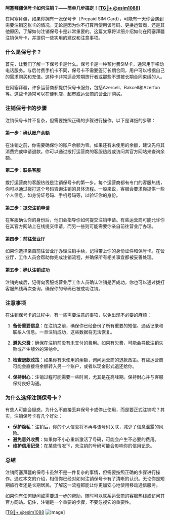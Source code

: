**阿塞拜疆保号卡如何注销？——简单几步搞定！[[TG💪+ @esim1088](https://t.me/s/esim1088)]**

在阿塞拜疆，如果你拥有一张保号卡（Prepaid SIM Card），可能有一天你会遇到需要注销这张卡的情况。无论是因为你不打算再使用该号码、更换运营商，还是其他原因，了解如何注销保号卡是非常重要的。这篇文章将详细介绍如何在阿塞拜疆注销保号卡，并提供一些实用的建议和注意事项。

### 什么是保号卡？

首先，让我们了解一下保号卡是什么。保号卡是一种预付费SIM卡，通常用于移动电话服务。与后付费手机卡不同，保号卡不需要签订长期合同，用户可以根据自己的需求购买和充值。这种卡非常适合短期旅行者或那些不想被长期合同束缚的人。

在阿塞拜疆，许多运营商都提供保号卡服务，包括Azercell、Bakcell和Azerfon等。这些卡通常可以在便利店、超市或运营商的营业厅购买。

### 注销保号卡的步骤

注销保号卡并不复杂，但需要按照正确的步骤进行操作。以下是详细的步骤：

#### 第一步：确认账户余额

在注销之前，你需要确保你的账户余额为零。如果还有未使用的余额，建议先将其消费完或申请退款。你可以通过拨打运营商的客服热线或访问其官方网站来查询余额。

#### 第二步：联系客服

拨打运营商的客服热线是注销保号卡的第一步。每个运营商都有专门的客服热线，你可以通过拨打这个号码咨询注销的具体流程。一般来说，客服会要求你提供一些个人信息，如身份证号码、手机号码等，以验证你的身份。

#### 第三步：提交注销申请

在客服确认你的身份后，他们会指导你如何提交注销申请。有些运营商可能允许你在其官方网站上在线提交申请，而另一些则可能需要你亲自前往营业厅办理。

#### 第四步：前往营业厅

如果你选择亲自前往营业厅办理注销手续，记得带上你的身份证件和保号卡。在营业厅，工作人员会帮助你完成注销流程，并确保所有相关事宜都被妥善处理。

#### 第五步：确认注销成功

注销完成后，记得向客服或营业厅工作人员确认注销是否成功。你也可以通过拨打客服热线再次查询，确保你的号码已被成功注销。

### 注意事项

在注销保号卡的过程中，有一些需要注意的事项，以免出现不必要的麻烦：

1. **备份重要信息**：在注销之前，确保你已经备份了所有重要的短信、通话记录和联系人信息。一旦注销成功，这些数据将无法恢复。

2. **避免欠费**：确保在注销前没有未支付的费用。如果有欠费，可能会导致注销失败或产生额外的滞纳金。

3. **检查退款政策**：如果你有未使用的余额，询问运营商的退款政策。有些运营商可能会直接将余额转入另一个账户，或者以现金形式退还给你。

4. **保持耐心**：注销过程可能需要一些时间，尤其是在高峰期。保持耐心并与客服保持良好沟通。

### 为什么选择注销保号卡？

有些人可能会疑惑，为什么不直接丢弃保号卡或停止使用，而是要正式注销呢？其实，注销保号卡有几个好处：

- **保护隐私**：注销后，你的个人信息将不再与该号码关联，减少了信息泄露的风险。
- **避免意外收费**：如果你不小心重新激活了号码，可能会产生不必要的费用。
- **维护信用记录**：在某些情况下，未注销的号码可能会影响你的信用记录。

### 总结

注销阿塞拜疆的保号卡虽然不是一件复杂的事情，但需要按照正确的步骤进行操作。通过本文的介绍，相信你已经对如何注销保号卡有了清晰的认识。无论你是短期旅行者还是长期居民，了解这一流程都能让你更加安心地使用移动通信服务。

如果你有任何疑问或需要进一步的帮助，随时可以联系运营商的客服热线或访问其官方网站。记住，注销是一个重要的步骤，不要忽视它的重要性。

[[TG💪+ @esim1088](https://t.me/s/esim1088) ![Image](https://i.postimg.cc/4NQfJmqS/Snipaste-2025-05-13-00-14-12.png)]